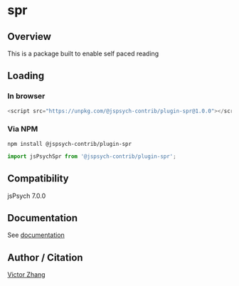 # spr

## Overview

This is a package built to enable self   paced reading

## Loading

### In browser

```js
<script src="https://unpkg.com/@jspsych-contrib/plugin-spr@1.0.0"></script>
```

### Via NPM

```
npm install @jspsych-contrib/plugin-spr
```

```js
import jsPsychSpr from '@jspsych-contrib/plugin-spr';
```

## Compatibility

jsPsych 7.0.0

## Documentation

See [documentation](https://github.com/jspsych/jspsych-contrib/blob/main/packages/plugin-spr/docs/jspsych-spr.md)

## Author / Citation

[Victor Zhang](https://github.com/vzhang03)
